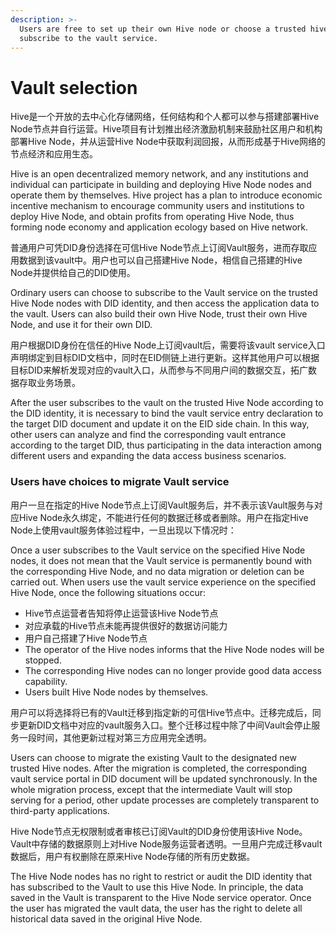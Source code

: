 ```yaml
---
description: >-
  Users are free to set up their own Hive node or choose a trusted hive node to
  subscribe to the vault service.
---
```


# Vault selection

Hive是一个开放的去中心化存储网络，任何结构和个人都可以参与搭建部署Hive Node节点并自行运营。Hive项目有计划推出经济激励机制来鼓励社区用户和机构部署Hive Node，并从运营Hive Node中获取利润回报，从而形成基于Hive网络的节点经济和应用生态。

Hive is an open decentralized memory network, and any institutions and individual can participate in building and deploying Hive Node nodes and operate them by themselves. Hive project has a plan to introduce economic incentive mechanism to encourage community users and institutions to deploy Hive Node, and obtain profits from operating Hive Node, thus forming node economy and application ecology based on Hive network.

普通用户可凭DID身份选择在可信Hive Node节点上订阅Vault服务，进而存取应用数据到该vault中。用户也可以自己搭建Hive Node，相信自己搭建的Hive Node并提供给自己的DID使用。

Ordinary users can choose to subscribe to the Vault service on the trusted Hive Node nodes with DID identity, and then access the application data to the vault. Users can also build their own Hive Node, trust their own Hive Node, and use it for their own DID.

用户根据DID身份在信任的Hive Node上订阅vault后，需要将该vault service入口声明绑定到目标DID文档中，同时在EID侧链上进行更新。这样其他用户可以根据目标DID来解析发现对应的vault入口，从而参与不同用户间的数据交互，拓广数据存取业务场景。

After the user subscribes to the vault on the trusted Hive Node according to the DID identity, it is necessary to bind the vault service entry declaration to the target DID document and update it on the EID side chain. In this way, other users can analyze and find the corresponding vault entrance according to the target DID, thus participating in the data interaction among different users and expanding the data access business scenarios.

### Users have choices to migrate Vault service

用户一旦在指定的Hive Node节点上订阅Vault服务后，并不表示该Vault服务与对应Hive Node永久绑定，不能进行任何的数据迁移或者删除。用户在指定Hive Node上使用vault服务体验过程中，一旦出现以下情况时：

Once a user subscribes to the Vault service on the specified Hive Node nodes, it does not mean that the Vault service is permanently bound with the corresponding Hive Node, and no data migration or deletion can be carried out. When users use the vault service experience on the specified Hive Node, once the following situations occur:

* Hive节点运营者告知将停止运营该Hive Node节点
* 对应承载的Hive节点未能再提供很好的数据访问能力
* 用户自己搭建了Hive Node节点
* The operator of the Hive nodes informs that the Hive Node nodes will be stopped.
* The corresponding Hive nodes can no longer provide good data access capability.
* Users built Hive Node nodes by themselves.

用户可以将选择将已有的Vault迁移到指定新的可信Hive节点中。迁移完成后，同步更新DID文档中对应的vault服务入口。整个迁移过程中除了中间Vault会停止服务一段时间，其他更新过程对第三方应用完全透明。

Users can choose to migrate the existing Vault to the designated new trusted Hive nodes. After the migration is completed, the corresponding vault service portal in DID document will be updated synchronously. In the whole migration process, except that the intermediate Vault will stop serving for a period, other update processes are completely transparent to third-party applications.

Hive Node节点无权限制或者审核已订阅Vault的DID身份使用该Hive Node。Vault中存储的数据原则上对Hive Node服务运营者透明。一旦用户完成迁移vault数据后，用户有权删除在原来Hive Node存储的所有历史数据。

The Hive Node nodes has no right to restrict or audit the DID identity that has subscribed to the Vault to use this Hive Node. In principle, the data saved in the Vault is transparent to the Hive Node service operator. Once the user has migrated the vault data, the user has the right to delete all historical data saved in the original Hive Node.
